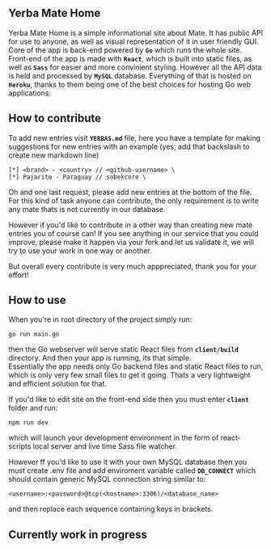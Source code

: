 ## Yerba Mate Home
Yerba Mate Home is a simple informational site about Mate. It has public API for use to anyone, as well as visual representation of it in user friendly GUI. Core of the app is back-end powered by **`Go`** which runs the whole site. Front-end of the app is made with **`React`**, which is built into static files, as well as **`Sass`** for easier and more convinient styling. However all the API data is held and processed by **`MySQL`** database. Everything of that is hosted on **`Heroku`**, thanks to them being one of the best choices for hosting Go web applications.

## How to contribute
To add new entries visit **`YERBAS.md`** file, here you have a template for making suggestions for new entries with an example (yes, add that backslash to create new markdown line)
```
[*] <brand> - <country> // <github-username> \
[*] Pajarito - Paraguay // sobekcore \
```
Oh and one last request, please add new entries at the bottom of the file. For this kind of task anyone can contribute, the only requirement is to write any mate thats is not currently in our database.

However if you'd like to contribute in a other way than creating new mate entries you of course can! If you see anything in our service that you could improve, please make it happen via your fork and let us validate it, we will try to use your work in one way or another.

But overall every contribute is very much apppreciated, thank you for your effort!

## How to use
When you're in root directory of the project simply run:
```
go run main.go
```
then the Go webserver will serve static React files from **`client/build`** directory. And then your app is running, its that simple.\
Essentially the app needs only Go backend files and static React files to run, which is only very few small files to get it going. Thats a very lightweight and efficient solution for that.

If you'd like to edit site on the front-end side then you must enter **`client`** folder and run:
```
npm run dev
```
which will launch your development environment in the form of react-scripts local server and live time Sass file watcher.

However ff you'd like to use it with your own MySQL database then you must create .env file and add enviroment variable called **`DB_CONNECT`** which should contain generic MySQL connection string similar to:
```
<username>:<password>@tcp(<hostname>:3306)/<database_name>
```
and then replace each sequence containing keys in brackets.

## Currently work in progress

